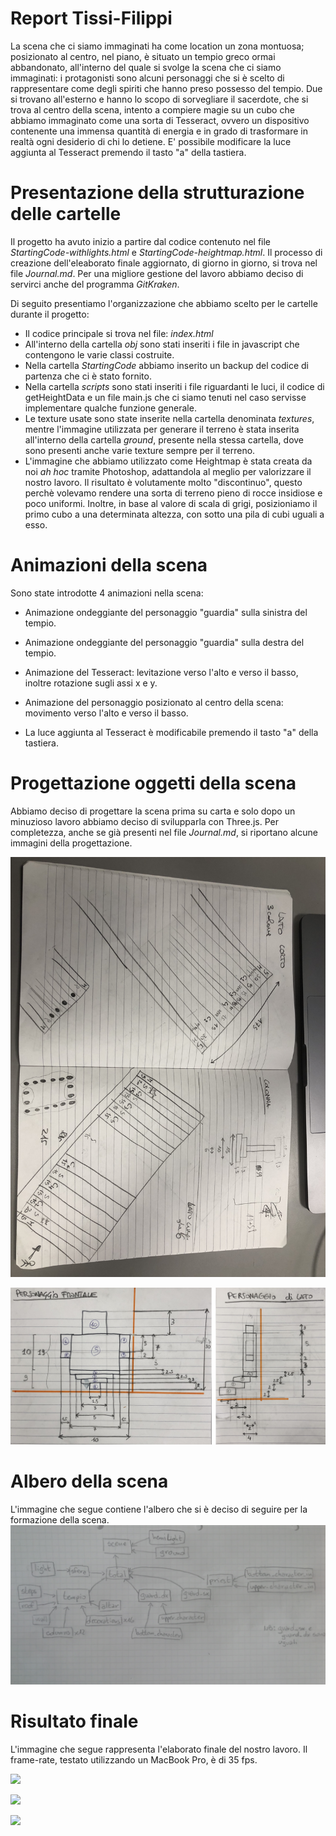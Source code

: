 # Report Tissi-Filippi
La scena che ci siamo immaginati ha come location un zona montuosa; posizionato al centro, nel piano, è situato un tempio greco ormai abbandonato, all'interno del quale si svolge la scena che ci siamo immaginati: i protagonisti sono alcuni personaggi che si è scelto di rappresentare come degli spiriti che hanno preso possesso del tempio. Due si trovano all'esterno e hanno lo scopo di sorvegliare il sacerdote, che si trova al centro della scena, intento a compiere magie su un cubo che abbiamo immaginato come una sorta di Tesseract, ovvero un dispositivo contenente una immensa quantità di energia e in grado di trasformare in realtà ogni desiderio di chi lo detiene. E' possibile modificare la luce aggiunta al Tesseract premendo il tasto "a" della tastiera.

# Presentazione della strutturazione delle cartelle

Il progetto ha avuto inizio a partire dal codice contenuto nel file _StartingCode-withlights.html_ e _StartingCode-heightmap.html_. Il processo di creazione dell'eleaborato finale aggiornato, di giorno in giorno, si trova nel file _Journal.md_. Per una migliore gestione del lavoro abbiamo deciso di servirci anche del programma _GitKraken_.

Di seguito presentiamo l'organizzazione che abbiamo scelto per le cartelle durante il progetto:

* Il codice principale si trova nel file: _index.html_
* All'interno della cartella _obj_ sono stati inseriti i file in javascript che contengono le varie classi costruite.
* Nella cartella _StartingCode_ abbiamo inserito un backup del codice di partenza che ci è stato fornito.
* Nella cartella _scripts_ sono stati inseriti i file riguardanti le luci, il codice di getHeightData e un file main.js che ci siamo tenuti nel caso servisse implementare qualche funzione generale.
* Le texture usate sono state inserite nella cartella denominata _textures_, mentre l'immagine utilizzata per generare il terreno è stata inserita all'interno della cartella _ground_, presente nella stessa cartella, dove sono presenti anche varie texture sempre per il terreno.
* L'immagine che abbiamo utilizzato come Heightmap è stata creata da noi _ah hoc_ tramite Photoshop, adattandola al meglio per valorizzare il nostro lavoro. Il risultato è volutamente molto "discontinuo", questo perchè volevamo rendere una sorta di terreno pieno di rocce insidiose e poco uniformi. Inoltre, in base al valore di scala di grigi, posizioniamo il primo cubo a una determinata altezza, con sotto una pila di cubi uguali a esso.

# Animazioni della scena

Sono state introdotte 4 animazioni nella scena:

* Animazione ondeggiante del personaggio "guardia" sulla sinistra del tempio.

* Animazione ondeggiante del personaggio "guardia" sulla destra del tempio.

* Animazione del Tesseract: levitazione verso l'alto e verso il basso, inoltre rotazione sugli assi x e y.

* Animazione del personaggio posizionato al centro della scena: movimento verso l'alto e verso il basso.

* La luce aggiunta al Tesseract è modificabile premendo il tasto "a" della tastiera.

# Progettazione oggetti della scena

Abbiamo deciso di progettare la scena prima su carta e solo dopo un minuzioso lavoro abbiamo deciso di svilupparla con Three.js. Per completezza, anche se già presenti nel file _Journal.md_, si riportano alcune immagini della progettazione.

![](JrnImages/MisureProgetto.JPG) 

![](JrnImages/SchemaPers.jpg)

# Albero della scena

L'immagine che segue contiene l'albero che si è deciso di seguire per la formazione della scena. ![](JrnImages/Grafo.jpg) 

# Risultato finale

L'immagine che segue rappresenta l'elaborato finale del nostro lavoro. Il frame-rate, testato utilizzando un MacBook Pro, è di 35 fps.

![](JrnImages/screen/s1.png)

![](JrnImages/screen/s2.png)

![](JrnImages/screen/s3.png)